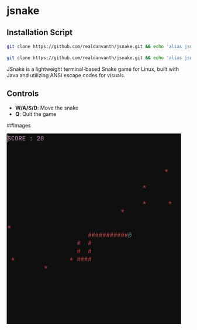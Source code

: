 # jsnake

## Installation Script

```bash
git clone https://github.com/realdanvanth/jsnake.git && echo 'alias jsnake="java $(pwd)/jsnake/main.java"' >> ~/.bashrc 
```

```zsh
git clone https://github.com/realdanvanth/jsnake.git && echo 'alias jsnake="java $(pwd)/jsnake/main.java"' >> ~/.zshrc
```

JSnake is a lightweight terminal-based Snake game for Linux, built with Java and utilizing ANSI escape codes for visuals. 

## Controls

- **W/A/S/D**: Move the snake
- **Q**: Quit the game

##Images

 ![Snake Game Screenshot](images/1.png "Snake Game")

